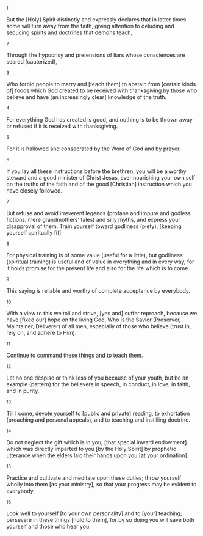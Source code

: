 <sup>1</sup> 

But the [Holy] Spirit distinctly and expressly declares that in latter times some will turn away from the faith, giving attention to deluding and seducing spirits and doctrines that demons teach, 

<sup>2</sup> 

Through the hypocrisy and pretensions of liars whose consciences are seared (cauterized), 

<sup>3</sup> 

Who forbid people to marry and [teach them] to abstain from [certain kinds of] foods which God created to be received with thanksgiving by those who believe and have [an increasingly clear] knowledge of the truth. 

<sup>4</sup> 

For everything God has created is good, and nothing is to be thrown away or refused if it is received with thanksgiving. 

<sup>5</sup> 

For it is hallowed and consecrated by the Word of God and by prayer. 

<sup>6</sup> 

If you lay all these instructions before the brethren, you will be a worthy steward and a good minister of Christ Jesus, ever nourishing your own self on the truths of the faith and of the good [Christian] instruction which you have closely followed. 

<sup>7</sup> 

But refuse and avoid irreverent legends (profane and impure and godless fictions, mere grandmothers' tales) and silly myths, and express your disapproval of them. Train yourself toward godliness (piety), [keeping yourself spiritually fit]. 

<sup>8</sup> 

For physical training is of some value (useful for a little), but godliness (spiritual training) is useful and of value in everything and in every way, for it holds promise for the present life and also for the life which is to come. 

<sup>9</sup> 

This saying is reliable and worthy of complete acceptance by everybody. 

<sup>10</sup> 

With a view to this we toil and strive, [yes and] suffer reproach, because we have [fixed our] hope on the living God, Who is the Savior (Preserver, Maintainer, Deliverer) of all men, especially of those who believe (trust in, rely on, and adhere to Him). 

<sup>11</sup> 

Continue to command these things and to teach them. 

<sup>12</sup> 

Let no one despise or think less of you because of your youth, but be an example (pattern) for the believers in speech, in conduct, in love, in faith, and in purity. 

<sup>13</sup> 

Till I come, devote yourself to [public and private] reading, to exhortation (preaching and personal appeals), and to teaching and instilling doctrine. 

<sup>14</sup> 

Do not neglect the gift which is in you, [that special inward endowment] which was directly imparted to you [by the Holy Spirit] by prophetic utterance when the elders laid their hands upon you [at your ordination]. 

<sup>15</sup> 

Practice and cultivate and meditate upon these duties; throw yourself wholly into them [as your ministry], so that your progress may be evident to everybody. 

<sup>16</sup> 

Look well to yourself [to your own personality] and to [your] teaching; persevere in these things [hold to them], for by so doing you will save both yourself and those who hear you.